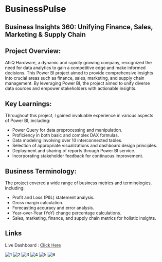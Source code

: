 # BusinessPulse
## Business Insights 360: Unifying Finance, Sales, Marketing & Supply Chain

## Project Overview:
AtliQ Hardware, a dynamic and rapidly growing company, recognized the need for data analytics to gain a competitive edge and make informed decisions. This Power BI project aimed to provide comprehensive insights into crucial areas such as finance, sales, marketing, and supply chain management. By leveraging Power BI, the project aimed to unify diverse data sources and empower stakeholders with actionable insights.

## Key Learnings:
Throughout this project, I gained invaluable experience in various aspects of Power BI, including:
- Power Query for data preprocessing and manipulation.
- Proficiency in both basic and complex DAX formulas.
- Data modeling involving over 10 interconnected tables.
- Selection of appropriate visualizations and dashboard design principles.
- Deployment and sharing of reports through Power BI service.
- Incorporating stakeholder feedback for continuous improvement.

## Business Terminology:
The project covered a wide range of business metrics and terminologies, including:
- Profit and Loss (P&L) statement analysis.
- Gross margin calculation.
- Forecasting accuracy and error analysis.
- Year-over-Year (YoY) change percentage calculations.
- Sales, marketing, finance, and supply chain metrics for holistic insights.

## Links
Live Dashboard : [Click Here](https://app.powerbi.com/view?r=eyJrIjoiNjk3NDkzNDgtMGIzMi00MzA1LThhY2UtMzQyNGM0YmMzN2JjIiwidCI6ImM2ZTU0OWIzLTVmNDUtNDAzMi1hYWU5LWQ0MjQ0ZGM1YjJjNCJ9)

![1](https://github.com/user-attachments/assets/2c2f24af-cf22-4e8f-a9a2-98f2a9b5dd0d)
![2](https://github.com/user-attachments/assets/ac2b437b-c940-4701-98da-c3191e786c12)
![3](https://github.com/user-attachments/assets/80496dc6-5b7e-4b98-bd94-1790e35fb073)
![4](https://github.com/user-attachments/assets/008df01e-0e1d-4f80-b11b-c7d6c909dfed)
![5](https://github.com/user-attachments/assets/c248e97e-2c0d-4084-adec-9561511cdb40)
![6](https://github.com/user-attachments/assets/d9d9029b-de6b-4d15-99e2-e8914c64cf90)






